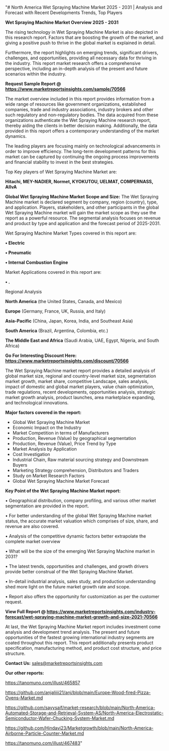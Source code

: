 "# North America Wet Spraying Machine Market 2025 - 2031 | Analysis and Forecast with Recent Developments Trends, Top Players

<Strong> Wet Spraying Machine Market Overview 2025 - 2031</strong>

The rising technology in Wet Spraying Machine Market is also depicted in this research report. Factors that are boosting the growth of the market, and giving a positive push to thrive in the global market is explained in detail.

Furthermore, the report highlights on emerging trends, significant drivers, challenges, and opportunities, providing all necessary data for thriving in the industry. This report market research offers a comprehensive perspective, including an in-depth analysis of the present and future scenarios within the industry.

<strong>Request Sample Report @ <a href=https://www.marketreportsinsights.com/sample/70566>https://www.marketreportsinsights.com/sample/70566</a></strong>

The market overview included in this report provides information from a wide range of resources like government organizations, established companies, trade and industry associations, industry brokers and other such regulatory and non-regulatory bodies. The data acquired from these organizations authenticate the Wet Spraying Machine research report, thereby aiding the clients in better decision making. Additionally, the data provided in this report offers a contemporary understanding of the market dynamics.

The leading players are focusing mainly on technological advancements in order to improve efficiency. The long-term development patterns for this market can be captured by continuing the ongoing process improvements and financial stability to invest in the best strategies.

Top Key players of Wet Spraying Machine Market are:

<strong>Hitachi, MEY-NADIER, Normet, KYOKUTOU, UELMAT, COMPERNASS, AIIvA</strong>

<strong><b>Global Wet Spraying Machine Market Scope and Size:</b></strong>
The Wet Spraying Machine market is declared segment by company, region (country), type, and application. Players, stakeholders, and other participants in the global Wet Spraying Machine market will gain the market scope as they use the report as a powerful resource. The segmental analysis focuses on revenue and product by type and application and the forecast period of 2025-2031.

Wet Spraying Machine Market Types covered in this report are:

<strong>• Electric

• Pneumatic

• Internal Combustion Engine</strong>

Market Applications covered in this report are:

<strong>• .</strong> 

Regional Analysis

<strong>North America</strong> (the United States, Canada, and Mexico)

<strong>Europe</strong> (Germany, France, UK, Russia, and Italy)

<strong>Asia-Pacific</strong> (China, Japan, Korea, India, and Southeast Asia)

<strong>South America</strong> (Brazil, Argentina, Colombia, etc.)

<strong>The Middle East and Africa</strong> (Saudi Arabia, UAE, Egypt, Nigeria, and South Africa)

<strong>Go For Interesting Discount Here: <a href=https://www.marketreportsinsights.com/discount/70566>https://www.marketreportsinsights.com/discount/70566</a></strong>

The Wet Spraying Machine market report provides a detailed analysis of global market size, regional and country-level market size, segmentation market growth, market share, competitive Landscape, sales analysis, impact of domestic and global market players, value chain optimization, trade regulations, recent developments, opportunities analysis, strategic market growth analysis, product launches, area marketplace expanding, and technological innovations.

<strong><b>Major factors covered in the report:</b></strong>
<ul>
  <li>Global Wet Spraying Machine Market </li>
  <li>Economic Impact on the Industry</li>
  <li>Market Competition in terms of Manufacturers</li>
  <li>Production, Revenue (Value) by geographical segmentation</li>
  <li>Production, Revenue (Value), Price Trend by Type</li>
  <li>Market Analysis by Application</li>
  <li>Cost Investigation</li>
  <li>Industrial Chain, Raw material sourcing strategy and Downstream Buyers</li>
  <li>Marketing Strategy comprehension, Distributors and Traders</li>
  <li>Study on Market Research Factors</li>
  <li>Global Wet Spraying Machine Market Forecast</li>
</ul>

<strong><b>Key Point of the Wet Spraying Machine Market report:</b></strong>

• Geographical distribution, company profiling, and various other market segmentation are provided in the report.

• For better understanding of the global Wet Spraying Machine market status, the accurate market valuation which comprises of size, share, and revenue are also covered.

• Analysis of the competitive dynamic factors better extrapolate the complete market overview

• What will be the size of the emerging Wet Spraying Machine market in 2031?

• The latest trends, opportunities and challenges, and growth drivers provide better construal of the Wet Spraying Machine Market.

• In-detail industrial analysis, sales study, and production understanding shed more light on the future market growth rate and scope.

• Report also offers the opportunity for customization as per the customer request.

<strong><b>View Full Report @ <a href=https://www.marketreportsinsights.com/industry-forecast/wet-spraying-machine-market-growth-and-size-2021-70566>https://www.marketreportsinsights.com/industry-forecast/wet-spraying-machine-market-growth-and-size-2021-70566</a></b></strong>


At last, the Wet Spraying Machine Market report includes investment come analysis and development trend analysis. The present and future opportunities of the fastest growing international industry segments are coated throughout this report. This report additionally presents product specification, manufacturing method, and product cost structure, and price structure.

<strong>Contact Us:</strong>
sales@marketreportsinsights.com

<strong>Our other reports:</strong>

<a href=https://tanomuno.com/illust/465857>https://tanomuno.com/illust/465857</a>

<a href=https://github.com/anjaliiii21/anj/blob/main/Europe-Wood-fired-Pizza-Ovens-Market.md>https://github.com/anjaliiii21/anj/blob/main/Europe-Wood-fired-Pizza-Ovens-Market.md</a>

<a href=https://github.com/sayysaif/market-research/blob/main/North-America-Automated-Storage-and-Retrieval-System-AS/North-America-Electrostatic-Semiconductor-Wafer-Chucking-System-Market.md>https://github.com/sayysaif/market-research/blob/main/North-America-Automated-Storage-and-Retrieval-System-AS/North-America-Electrostatic-Semiconductor-Wafer-Chucking-System-Market.md</a>

<a href=https://github.com/Hindavi23/Marketgrowth/blob/main/North-America-Airborne-Particle-Counter-Market.md>https://github.com/Hindavi23/Marketgrowth/blob/main/North-America-Airborne-Particle-Counter-Market.md</a>

<a href=https://tanomuno.com/illust/467483>https://tanomuno.com/illust/467483</a>"
